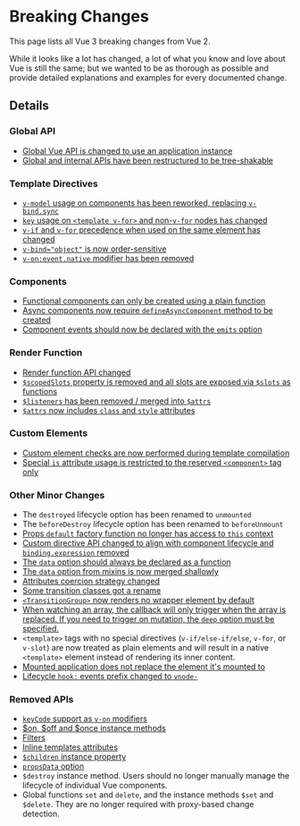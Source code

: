 # Breaking Changes

This page lists all Vue 3 breaking changes from Vue 2.

While it looks like a lot has changed, a lot of what you know and love about Vue is still the same; but we wanted to be as thorough as possible and provide detailed explanations and examples for every documented change.

## Details

### Global API

- [Global Vue API is changed to use an application instance](./global-api.html)
- [Global and internal APIs have been restructured to be tree-shakable](./global-api-treeshaking.html)

### Template Directives

- [`v-model` usage on components has been reworked, replacing `v-bind.sync`](./v-model.html)
- [`key` usage on `<template v-for>` and non-`v-for` nodes has changed](./key-attribute.html)
- [`v-if` and `v-for` precedence when used on the same element has changed](./v-if-v-for.html)
- [`v-bind="object"` is now order-sensitive](./v-bind.html)
- [`v-on:event.native` modifier has been removed](./v-on-native-modifier-removed.md)

### Components

- [Functional components can only be created using a plain function](./functional-components.html)
- [Async components now require `defineAsyncComponent` method to be created](./async-components.html)
- [Component events should now be declared with the `emits` option](./emits-option.md)

### Render Function

- [Render function API changed](./render-function-api.html)
- [`$scopedSlots` property is removed and all slots are exposed via `$slots` as functions](./slots-unification.html)
- [`$listeners` has been removed / merged into `$attrs`](./listeners-removed)
- [`$attrs` now includes `class` and `style` attributes](./attrs-includes-class-style.md)

### Custom Elements

- [Custom element checks are now performed during template compilation](./custom-elements-interop.html)
- [Special `is` attribute usage is restricted to the reserved `<component>` tag only](./custom-elements-interop.html#customized-built-in-elements)

### Other Minor Changes

- The `destroyed` lifecycle option has been renamed to `unmounted`
- The `beforeDestroy` lifecycle option has been renamed to `beforeUnmount`
- [Props `default` factory function no longer has access to `this` context](./props-default-this.html)
- [Custom directive API changed to align with component lifecycle and `binding.expression` removed](./custom-directives.html)
- [The `data` option should always be declared as a function](./data-option.html)
- [The `data` option from mixins is now merged shallowly](./data-option.html#mixin-merge-behavior-change)
- [Attributes coercion strategy changed](./attribute-coercion.html)
- [Some transition classes got a rename](./transition.html)
- [`<TransitionGroup>` now renders no wrapper element by default](./transition-group.html)
- [When watching an array, the callback will only trigger when the array is replaced. If you need to trigger on mutation, the `deep` option must be specified.](./watch.html)
- `<template>` tags with no special directives (`v-if/else-if/else`, `v-for`, or `v-slot`) are now treated as plain elements and will result in a native `<template>` element instead of rendering its inner content.
- [Mounted application does not replace the element it's mounted to](./mount-changes.html)
- [Lifecycle `hook:` events prefix changed to `vnode-`](./vnode-lifecycle-events.html)

### Removed APIs

- [`keyCode` support as `v-on` modifiers](./keycode-modifiers.html)
- [$on, $off and \$once instance methods](./events-api.html)
- [Filters](./filters.html)
- [Inline templates attributes](./inline-template-attribute.html)
- [`$children` instance property](./children.html)
- [`propsData` option](./props-data.html)
- `$destroy` instance method. Users should no longer manually manage the lifecycle of individual Vue components.
- Global functions `set` and `delete`, and the instance methods `$set` and `$delete`. They are no longer required with proxy-based change detection.
